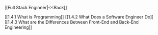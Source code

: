 [[Full Stack Enginner|<<Back]]

[[1.4.1 What is Programming]]
[[1.4.2 What Does a Software Engineer Do]]
[[1.4.3 What are the Differences Between Front-End and Back-End Engineering]]

